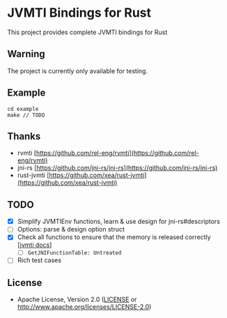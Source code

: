 
# JVMTI Bindings for Rust

This project provides complete JVMTI bindings for Rust 

## Warning

The project is currently only available for testing.

## Example
```
cd example
make // TODO
```

## Thanks

- rvmti [https://github.com/rel-eng/rvmti](https://github.com/rel-eng/rvmti)
- jni-rs [https://github.com/jni-rs/jni-rs](https://github.com/jni-rs/jni-rs)
- rust-jvmti [https://github.com/xea/rust-jvmti](https://github.com/xea/rust-jvmti)

## TODO

- [x] Simplify JVMTIEnv functions, learn & use design for jni-rs#descriptors 
- [ ] Options: parse & design option struct
- [x] Check all functions to ensure that the memory is released correctly [[jvmti docs]](https://docs.oracle.com/javase/8/docs/platform/jvmti/jvmti.html#Deallocate)
    - [ ] `GetJNIFunctionTable: Untreated`
- [ ] Rich test cases

## License

 * Apache License, Version 2.0 ([LICENSE](LICENSE) or http://www.apache.org/licenses/LICENSE-2.0)
